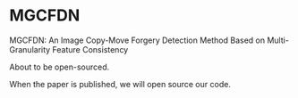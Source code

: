 # MGCFDN
MGCFDN: An Image Copy-Move Forgery Detection Method Based on Multi-Granularity Feature Consistency

About to be open-sourced.

When the paper is published, we will open source our code.
